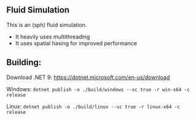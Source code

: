 ## Fluid Simulation
This is an (sph) fluid simulation.
- It heavily uses multithreading
- It uses spatial hasing for improved performance

## Building:

Download .NET 9: https://dotnet.microsoft.com/en-us/download

Windows: ``dotnet publish -o ./build/windows --sc true -r win-x64 -c release``

Linux: ``dotnet publish -o ./build/linux --sc true -r linux-x64 -c release``

